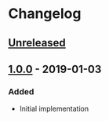 # Changelog

## [Unreleased][]

## [1.0.0][] - 2019-01-03

### Added

- Initial implementation


[Unreleased]: https://github.com/niksy/stylelint-no-restricted-syntax/compare/v1.0.0...HEAD
[1.0.0]: https://github.com/niksy/stylelint-no-restricted-syntax/tree/v1.0.0